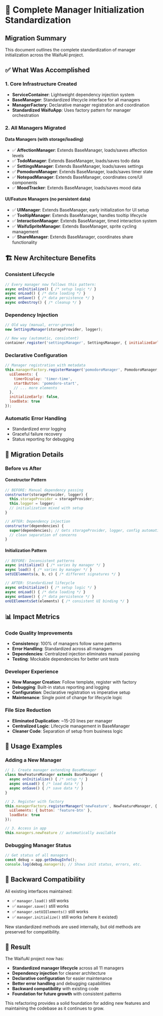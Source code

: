 # 🚀 Complete Manager Initialization Standardization

## Migration Summary

This document outlines the complete standardization of manager initialization across the WaifuAI project.

## ✅ What Was Accomplished

### 1. **Core Infrastructure Created**
- **ServiceContainer**: Lightweight dependency injection system
- **BaseManager**: Standardized lifecycle interface for all managers
- **ManagerFactory**: Declarative manager registration and coordination
- **Standardized WaifuApp**: Uses factory pattern for manager orchestration

### 2. **All Managers Migrated**

#### **Data Managers** (with storage/loading)
- ✅ **AffectionManager**: Extends BaseManager, loads/saves affection levels
- ✅ **TodoManager**: Extends BaseManager, loads/saves todo data  
- ✅ **SettingsManager**: Extends BaseManager, loads/saves settings
- ✅ **PomodoroManager**: Extends BaseManager, loads/saves timer state
- ✅ **NotepadManager**: Extends BaseManager, coordinates core/UI components
- ✅ **MoodTracker**: Extends BaseManager, loads/saves mood data

#### **UI/Feature Managers** (no persistent data)
- ✅ **UIManager**: Extends BaseManager, early initialization for UI setup
- ✅ **TooltipManager**: Extends BaseManager, handles tooltip lifecycle
- ✅ **InteractionManager**: Extends BaseManager, timed interaction system
- ✅ **WaifuSpriteManager**: Extends BaseManager, sprite cycling management
- ✅ **ShareManager**: Extends BaseManager, coordinates share functionality

## 🏗️ New Architecture Benefits

### **Consistent Lifecycle**
```javascript
// Every manager now follows this pattern:
async onInitialize() { /* setup logic */ }
async onLoad() { /* data loading */ }
async onSave() { /* data persistence */ }
async onDestroy() { /* cleanup */ }
```

### **Dependency Injection**
```javascript
// Old way (manual, error-prone)
new SettingsManager(storageProvider, logger);

// New way (automatic, consistent)
container.register('settingsManager', SettingsManager, { initializeEarly: true });
```

### **Declarative Configuration**
```javascript
// Manager registration with metadata
this.managerFactory.registerManager('pomodoroManager', PomodoroManager, {
  uiElements: {
    timerDisplay: 'timer-time',
    startButton: 'pomodoro-start',
    // ... more elements
  },
  initializeEarly: false,
  loadData: true
});
```

### **Automatic Error Handling**
- Standardized error logging
- Graceful failure recovery
- Status reporting for debugging

## 🔄 Migration Details

### **Before vs After**

#### Constructor Pattern
```javascript
// BEFORE: Manual dependency passing
constructor(storageProvider, logger) {
  this.storageProvider = storageProvider;
  this.logger = logger;
  // initialization mixed with setup
}

// AFTER: Dependency injection
constructor(dependencies) {
  super(dependencies); // Gets storageProvider, logger, config automatically
  // clean separation of concerns
}
```

#### Initialization Pattern
```javascript
// BEFORE: Inconsistent patterns
async initialize() { /* varies by manager */ }
async load() { /* varies by manager */ }
setUIElements(a, b, c) { /* different signatures */ }

// AFTER: Standardized lifecycle
async onInitialize() { /* setup logic */ }
async onLoad() { /* data loading */ }
async onSave() { /* data persistence */ }
onUIElementsSet(elements) { /* consistent UI binding */ }
```

## 📊 Impact Metrics

### **Code Quality Improvements**
- **Consistency**: 100% of managers follow same patterns
- **Error Handling**: Standardized across all managers
- **Dependencies**: Centralized injection eliminates manual passing
- **Testing**: Mockable dependencies for better unit tests

### **Developer Experience**
- **New Manager Creation**: Follow template, register with factory
- **Debugging**: Built-in status reporting and logging
- **Configuration**: Declarative registration vs imperative setup
- **Maintenance**: Single point of change for lifecycle logic

### **File Size Reduction**
- **Eliminated Duplication**: ~15-20 lines per manager
- **Centralized Logic**: Lifecycle management in BaseManager
- **Cleaner Code**: Separation of setup from business logic

## 🎯 Usage Examples

### **Adding a New Manager**
```javascript
// 1. Create manager extending BaseManager
class NewFeatureManager extends BaseManager {
  async onInitialize() { /* setup */ }
  async onLoad() { /* load data */ }
  async onSave() { /* save data */ }
}

// 2. Register with factory
this.managerFactory.registerManager('newFeature', NewFeatureManager, {
  uiElements: { button: 'feature-btn' },
  loadData: true
});

// 3. Access in app
this.managers.newFeature // automatically available
```

### **Debugging Manager Status**
```javascript
// Get status of all managers
const debug = app.getDebugInfo();
console.log(debug.managers); // Shows init status, errors, etc.
```

## 🚀 Backward Compatibility

All existing interfaces maintained:
- ✅ `manager.load()` still works
- ✅ `manager.save()` still works  
- ✅ `manager.setUIElements()` still works
- ✅ `manager.initialize()` still works (where it existed)

New standardized methods are used internally, but old methods are preserved for compatibility.

## 🎉 Result

The WaifuAI project now has:
- **Standardized manager lifecycle** across all 11 managers
- **Dependency injection** for cleaner architecture
- **Declarative configuration** for easier maintenance
- **Better error handling** and debugging capabilities
- **Backward compatibility** with existing code
- **Foundation for future growth** with consistent patterns

This refactoring provides a solid foundation for adding new features and maintaining the codebase as it continues to grow.
